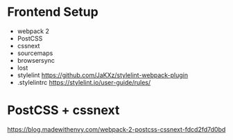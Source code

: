 
# Frontend Setup 
+ webpack 2 
+ PostCSS 
+ cssnext 
+ sourcemaps 
+ browsersync 
+ lost
+ stylelint https://github.com/JaKXz/stylelint-webpack-plugin 
+ .stylelintrc https://stylelint.io/user-guide/rules/


# PostCSS + cssnext
https://blog.madewithenvy.com/webpack-2-postcss-cssnext-fdcd2fd7d0bd